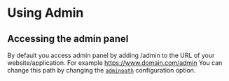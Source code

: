 # Using Admin

## Accessing the admin panel
By default you access admin panel by adding /admin to the URL of your website/application. For example https://www.domain.com/admin
You can change this path by changing the [`adminpath`](config.php#adminpath) configuration option.